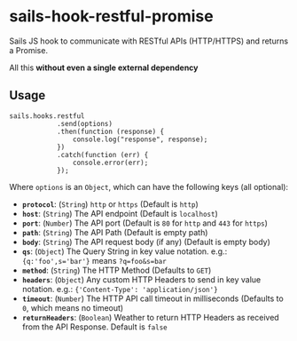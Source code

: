 # sails-hook-restful-promise
Sails JS hook to communicate with RESTful APIs (HTTP/HTTPS) and returns a Promise.

All this **without even a single external dependency**

## Usage

````
sails.hooks.restful
            .send(options)
            .then(function (response) {
                console.log("response", response);
            })
            .catch(function (err) {
                console.error(err);
            });
````
Where `options` is an `Object`, which can have the following keys (all optional):
* **`protocol`**: (`String`) `http` or `https` (Default is `http`)
* **`host`**: (`String`) The API endpoint (Default is `localhost`)
* **`port`**: (`Number`) The API port (Default is `80` for `http` and `443` for `https`)
* **`path`**: (`String`) The API Path (Default is empty path)
* **`body`**: (`String`) The API request body (if any) (Default is empty body)
* **`qs`**: (`Object`) The Query String in key value notation. e.g.: `{q:'foo',s='bar'}` means `?q=foo&s=bar`
* **`method`**: (`String`) The HTTP Method (Defaults to `GET`)
* **`headers`**: (`Object`) Any custom HTTP Headers to send in key value notation. e.g.: `{'Content-Type': 'application/json'}`
* **`timeout`**: (`Number`) The HTTP API call timeout in milliseconds (Defaults to `0`, which means no timeout)
* **`returnHeaders`**: (`Boolean`) Weather to return HTTP Headers as received from the API Response. Default is `false`

